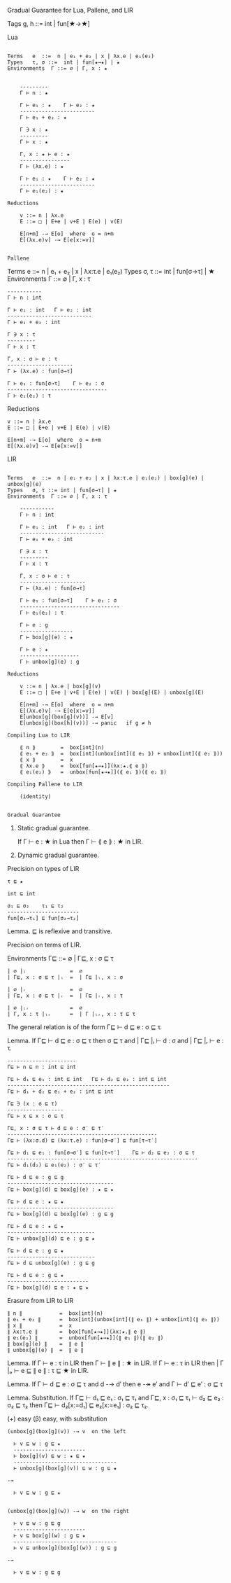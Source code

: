 Gradual Guarantee for Lua, Pallene, and LIR

Tags	g, h ::=  int | fun[★→★]


Lua
~~~

Terms   e  ::=  n | e₁ + e₂ | x | λx.e | e₁(e₂)
Types	τ, σ ::=  int | fun[★→★] | ★
Environments  Γ ::= ∅ | Γ, x : ★


    ---------
    Γ ⊢ n : ★

    Γ ⊢ e₁ : ★    Γ ⊢ e₂ : ★
    ------------------------
    Γ ⊢ e₁ + e₂ : ★

    Γ ∋ x : ★
    ---------
    Γ ⊢ x : ★

    Γ, x : ★ ⊢ e : ★
    ----------------
    Γ ⊢ (λx.e) : ★

    Γ ⊢ e₁ : ★    Γ ⊢ e₂ : ★
    ------------------------
    Γ ⊢ e₁(e₂) : ★

Reductions

    v ::= n | λx.e 
    E ::= □ | E+e | v+E | E(e) | v(E)

    E[n+m] -→ E[o]  where  o = n+m
    E[(λx.e)v] -→ E[e[x:=v]]


Pallene
~~~~~~~

Terms   e  ::=  n | e₁ + e₂ | x | λx:τ.e | e₁(e₂)
Types   σ, τ ::= int | fun[σ→τ] | ★
Environments  Γ ::= ∅ | Γ, x : τ

    -----------
    Γ ⊢ n : int

    Γ ⊢ e₁ : int   Γ ⊢ e₂ : int
    ---------------------------
    Γ ⊢ e₁ + e₂ : int

    Γ ∋ x : τ
    ---------
    Γ ⊢ x : τ

    Γ, x : σ ⊢ e : τ
    ---------------------
    Γ ⊢ (λx.e) : fun[σ→τ]

    Γ ⊢ e₁ : fun[σ→τ]    Γ ⊢ e₂ : σ
    --------------------------------
    Γ ⊢ e₁(e₂) : τ

Reductions

    v ::= n | λx.e 
    E ::= □ | E+e | v+E | E(e) | v(E)

    E[n+m] -→ E[o]  where  o = n+m
    E[(λx.e)v] -→ E[e[x:=v]]

LIR
~~~

Terms   e  ::=  n | e₁ + e₂ | x | λx:τ.e | e₁(e₂) | box[g](e) | unbox[g](e)
Types   σ, τ ::= int | fun[σ→τ] | ★
Environments  Γ ::= ∅ | Γ, x : τ

    -----------
    Γ ⊢ n : int

    Γ ⊢ e₁ : int   Γ ⊢ e₂ : int
    ---------------------------
    Γ ⊢ e₁ + e₂ : int

    Γ ∋ x : τ
    ---------
    Γ ⊢ x : τ

    Γ, x : σ ⊢ e : τ
    ---------------------
    Γ ⊢ (λx.e) : fun[σ→τ]

    Γ ⊢ e₁ : fun[σ→τ]    Γ ⊢ e₂ : σ
    --------------------------------
    Γ ⊢ e₁(e₂) : τ

    Γ ⊢ e : g
    -----------------
    Γ ⊢ box[g](e) : ★

    Γ ⊢ e : ★
    -------------------
    Γ ⊢ unbox[g](e) : g

Reductions

    v ::= n | λx.e | box[g](v)
    E ::= □ | E+e | v+E | E(e) | v(E) | box[g](E) | unbox[g](E)

    E[n+m] -→ E[o]  where  o = n+m
    E[(λx.e)v] -→ E[e[x:=v]]
    E[unbox[g](box[g](v))] -→ E[v]
    E[unbox[g](box[h](v))] -→ panic   if g ≠ h

Compiling Lua to LIR

    ⟪ n ⟫        =  box[int](n)
    ⟪ e₁ + e₂ ⟫  =  box[int](unbox[int](⟪ e₁ ⟫) + unbox[int](⟪ e₂ ⟫))
    ⟪ x ⟫        =  x
    ⟪ λx.e ⟫     =  box[fun[★→★]](λx:★.⟪ e ⟫)
    ⟪ e₁(e₂) ⟫   =  unbox[fun[★→★]](⟪ e₁ ⟫)(⟪ e₂ ⟫)

Compiling Pallene to LIR

    (identity)


Gradual Guarantee
~~~~~~~~~~~~~~~~~

1. Static gradual guarantee.

    If Γ ⊢ e : ★ in Lua then Γ ⊢ ⟪ e ⟫ : ★ in LIR.

2. Dynamic gradual guarantee.

Precision on types of LIR

    τ ⊑ ★

    int ⊑ int

    σ₁ ⊑ σ₂    τ₁ ⊑ τ₂
    -----------------------
    fun[σ₁→τ₁] ⊑ fun[σ₂→τ₂]

Lemma. ⊑ is reflexive and transitive.

Precision on terms of LIR.

Environments   Γ⊑  ::=  ∅  |  Γ⊑, x : σ ⊑ τ

    | ∅ |ₗ              =  ∅
    | Γ⊑, x : σ ⊑ τ |ₗ  =  | Γ⊑ |ₗ, x : σ

    | ∅ |ᵣ              =  ∅
    | Γ⊑, x : σ ⊑ τ |ᵣ  =  | Γ⊑ |ᵣ, x : τ

    | ∅ ∣ₗᵣ             =  ∅
    | Γ, x : τ |ₗᵣ      =  | Γ |ₗᵣ, x : τ ⊑ τ 


The general relation is of the form Γ⊑ ⊢ d ⊑ e : σ ⊑ τ.

Lemma.  If Γ⊑ ⊢ d ⊑ e : σ ⊑ τ then σ ⊑ τ and | Γ⊑ |ₗ ⊢ d : σ and | Γ⊑ |ᵣ ⊢ e : τ.

    ----------------------
    Γ⊑ ⊢ n ⊑ n : int ⊑ int

    Γ⊑ ⊢ d₁ ⊑ e₁ : int ⊑ int   Γ⊑ ⊢ d₂ ⊑ e₂ : int ⊑ int
    ----------------------------------------------------
    Γ⊑ ⊢ d₁ + d₂ ⊑ e₁ + e₂ : int ⊑ int

    Γ⊑ ∋ (x : σ ⊑ τ)
    ------------------
    Γ⊑ ⊢ x ⊑ x : σ ⊑ τ

    Γ⊑, x : σ ⊑ τ ⊢ d ⊑ e : σ′ ⊑ τ′
    ------------------------------------------------
    Γ⊑ ⊢ (λx:σ.d) ⊑ (λx:τ.e) : fun[σ→σ′] ⊑ fun[τ→τ′]

    Γ⊑ ⊢ d₁ ⊑ e₁ : fun[σ→σ′] ⊑ fun[τ→τ′]    Γ⊑ ⊢ d₂ ⊑ e₂ : σ ⊑ τ
    -------------------------------------------------------------
    Γ⊑ ⊢ d₁(d₂) ⊑ e₁(e₂) : σ′ ⊑ τ′

    Γ⊑ ⊢ d ⊑ e : g ⊑ g
    ----------------------------------
    Γ⊑ ⊢ box[g](d) ⊑ box[g](e) : ★ ⊑ ★

    Γ⊑ ⊢ d ⊑ e : ★ ⊑ ★
    ----------------------------------
    Γ⊑ ⊢ box[g](d) ⊑ box[g](e) : g ⊑ g

    Γ⊑ ⊢ d ⊑ e : ★ ⊑ ★
    ----------------------------
    Γ⊑ ⊢ unbox[g](d) ⊑ e : g ⊑ ★

    Γ⊑ ⊢ d ⊑ e : g ⊑ ★
    ----------------------------
    Γ⊑ ⊢ d ⊑ unbox[g](e) : g ⊑ g

    Γ⊑ ⊢ d ⊑ e : g ⊑ ★
    --------------------------
    Γ⊑ ⊢ box[g](d) ⊑ e : ★ ⊑ ★


Erasure from LIR to LIR

    ∥ n ∥            =  box[int](n)
    ∥ e₁ + e₂ ∥      =  box[int](unbox[int](∥ e₁ ∥) + unbox[int](∥ e₂ ∥))
    ∥ x ∥            =  x
    ∥ λx:τ.e ∥       =  box[fun[★→★]](λx:★.∥ e ∥)
    ∥ e₁(e₂) ∥       =  unbox[fun[★→★]](∥ e₁ ∥)(∥ e₂ ∥)
    ∥ box[g](e) ∥    =  ∥ e ∥
    ∥ unbox[g](e) ∥  =  ∥ e ∥


Lemma.  If Γ ⊢ e : τ in LIR then Γ ⊢ ∥ e ∥ : ★ in LIR.
        If Γ ⊢ e : τ in LIR then | Γ |ₗᵣ ⊢ e ⊑ ∥ e ∥ : τ ⊑ ★ in LIR.

Lemma.  If Γ ⊢ d ⊑ e : σ ⊑ τ and d -→ d′ then e -↠ e′ and Γ ⊢ d′ ⊑ e′ : σ ⊑ τ

Lemma. Substitution.  If Γ⊑ ⊢ d₁ ⊑ e₁ : σ₁ ⊑ τ₁ and Γ⊑, x : σ₁ ⊑ τ₁ ⊢ d₂ ⊑ e₂ : σ₂ ⊑ τ₂
                      then Γ⊑ ⊢ d₂[x:=d₁] ⊑ e₂[x:=e₁] : σ₂ ⊑ τ₂.

  (+)  easy
  (β)  easy, with substitution


    (unbox[g](box[g](v)) -→ v  on the left

      ⊢ v ⊑ w : g ⊑ ★
      -----------------------
      ⊢ box[g](v) ⊑ w : ★ ⊑ ★
      ---------------------------------
      ⊢ unbox[g](box[g](v)) ⊑ w : g ⊑ ★
   
    -→

      ⊢ v ⊑ w : g ⊑ ★


    (unbox[g](box[g](w)) -→ w  on the right

      ⊢ v ⊑ w : g ⊑ g
      -----------------------
      ⊢ v ⊑ box[g](w) : g ⊑ ★
      ---------------------------------
      ⊢ v ⊑ unbox[g](box[g](w)) : g ⊑ g

    -→

      ⊢ v ⊑ w : g ⊑ g
